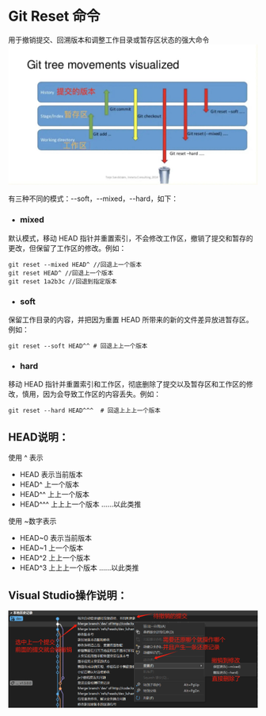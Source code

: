 # Git Reset 命令
用于撤销提交、回溯版本和调整工作目录或暂存区状态的强大命令  
![alt text](image/4n9gquk7.png)

有三种不同的模式：--soft，--mixed，--hard，如下：

* ### mixed 
默认模式，移动 HEAD 指针并重置索引，不会修改工作区，撤销了提交和暂存的更改，但保留了工作区的修改。例如：

```
git reset --mixed HEAD^ //回退上一个版本  
git reset HEAD^ //回退上一个版本  
git reset 1a2b3c //回退到指定版本
```

* ### soft 
保留工作目录的内容，并把因为重置 HEAD 所带来的新的文件差异放进暂存区。例如：

```
git reset --soft HEAD^^ # 回退上上一个版本  
```

* ### hard 
移动 HEAD 指针并重置索引和工作区，彻底删除了提交以及暂存区和工作区的修改，慎用，因为会导致工作区的内容丢失。例如：

```
git reset --hard HEAD^^^  # 回退上上上一个版本  
```

## HEAD说明：
使用 ^ 表示
- HEAD 表示当前版本
- HEAD^ 上一个版本
- HEAD^^ 上上一个版本
- HEAD^^^ 上上上一个版本
......以此类推

使用 ~数字表示
- HEAD~0 表示当前版本
- HEAD~1 上一个版本
- HEAD^2 上上一个版本
- HEAD^3 上上上一个版本
......以此类推

## Visual Studio操作说明：
![alt text](image/1750236081080.jpg)